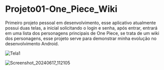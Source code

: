 # Projeto01-One_Piece_Wiki
Primeiro projeto pessoal em desenvolvimento, esse aplicativo atualmente possui duas telas, a inicial solicitando o login e senha, após entrar, entrará em uma lista dos personagens principais de One Piece, se trata de um wiki dos personagens, esse projeto serve para demonstrar minha evolução no desenvolvimento Android.


![Tela1](https://github.com/Wanderson-dev47/Projeto01-One_Piece_Wiki/assets/151024253/a88b0d5f-0dee-4cbb-8eb2-154549489ac3)

![Screenshot_20240617_112105](https://github.com/Wanderson-dev47/Projeto01-One_Piece_Wiki/assets/151024253/d6f039d7-da92-40d1-a4db-c79d0b6a28a4)

